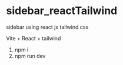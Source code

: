 # sidebar_reactTailwind
sidebar using react js tailwind css

Vite + React + tailwind

1) npm i
2) npm run dev

